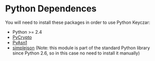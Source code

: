 # Python Dependences #

You will need to install these packages in order to use Python Keyczar:

  * Python >= 2.4
  * [PyCrypto](https://www.dlitz.net/software/pycrypto/)
  * [PyAsn1](http://pypi.python.org/pypi/pyasn1/0.1.2)
  * [simplejson](http://pypi.python.org/pypi/simplejson) (Note: this module is part of the standard Python library since Python 2.6, so in this case no need to install it manually)